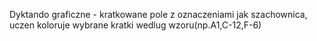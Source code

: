Dyktando graficzne - kratkowane pole z oznaczeniami jak szachownica, uczen koloruje wybrane kratki wedlug wzoru(np.A1,C-12,F-6)
